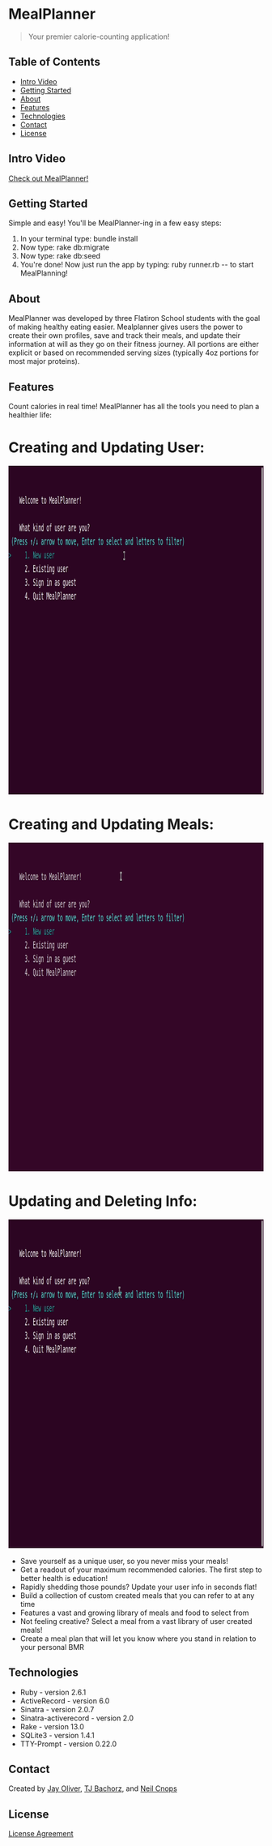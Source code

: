 # MealPlanner

>Your premier calorie-counting application!

## Table of Contents
* [Intro Video](#intro-video)
* [Getting Started](#getting-started)
* [About](#about)
* [Features](#features)
* [Technologies](#technologies)
* [Contact](#contact)
* [License](#license)

## Intro Video

[Check out MealPlanner!](https://www.loom.com/share/c280f34e2cc94b17b930588afb980799)

## Getting Started

Simple and easy!  You'll be MealPlanner-ing in a few easy steps:

1. In your terminal type:  bundle install
2. Now type: rake db:migrate
3. Now type: rake db:seed
2. You're done!  Now just run the app by typing: ruby runner.rb -- to start MealPlanning!

## About
MealPlanner was developed by three Flatiron School students with the goal of making healthy eating easier.  Mealplanner gives users the power to create their own profiles, save and track their meals, and update their information at will as they go on their fitness journey.  All portions are either explicit or based on recommended serving sizes (typically 4oz portions for most major proteins).

## Features
Count calories in real time! MealPlanner has all the tools you need to plan a healthier life:


   # Creating and Updating User:
   <img src="./Create-update-user.gif" width="1035" height ="649" />
   
   # Creating and Updating Meals:
   <img src="./Create-update-meals.gif" width="1035" height ="649" />
   
   # Updating and Deleting Info:
   <img src="./Change-delete-info.gif" width="1035" height ="649" />
   

* Save yourself as a unique user, so you never miss your meals!
* Get a readout of your maximum recommended calories. The first step to better health is education!
* Rapidly shedding those pounds? Update your user info in seconds flat!
* Build a collection of custom created meals that you can refer to at any time
* Features a vast and growing library of meals and food to select from
* Not feeling creative? Select a meal from a vast library of user created meals!
* Create a meal plan that will let you know where you stand in relation to your personal BMR

## Technologies

* Ruby - version 2.6.1
* ActiveRecord - version 6.0
* Sinatra - version 2.0.7
* Sinatra-activerecord - version 2.0
* Rake - version 13.0
* SQLite3 - version 1.4.1
* TTY-Prompt - version 0.22.0   

## Contact

Created by [Jay Oliver](https://www.linkedin.com/in/jay-oliver-29678b1b4/), [TJ Bachorz](https://www.linkedin.com/in/tjbachorz/), and [Neil Cnops](https://www.linkedin.com/in/niel-cnops-323556168/)

## License

[License Agreement](MealPlanner_License.pdf)

